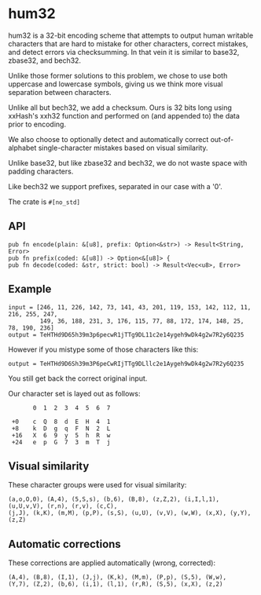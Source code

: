 # hum32

hum32 is a 32-bit encoding scheme that attempts to output human writable characters that
are hard to mistake for other characters, correct mistakes, and detect errors via checksumming.
In that vein it is similar to base32, zbase32, and bech32.

Unlike those former solutions to this problem, we chose to use both uppercase and lowercase
symbols, giving us we think more visual separation between characters.

Unlike all but bech32, we add a checksum. Ours is 32 bits long using xxHash's xxh32 function
and performed on (and appended to) the data prior to encoding.

We also choose to optionally detect and automatically correct out-of-alphabet single-character
mistakes based on visual similarity.

Unlike base32, but like zbase32 and bech32, we do not waste space with padding characters.

Like bech32 we support prefixes, separated in our case with a '0'.

The crate is `#[no_std]`

## API

```
pub fn encode(plain: &[u8], prefix: Option<&str>) -> Result<String, Error>
pub fn prefix(coded: &[u8]) -> Option<&[u8]> {
pub fn decode(coded: &str, strict: bool) -> Result<Vec<u8>, Error>
```

## Example

```
input = [246, 11, 226, 142, 73, 141, 43, 201, 119, 153, 142, 112, 11, 216, 255, 247,
         149, 36, 188, 231, 3, 176, 115, 77, 88, 172, 174, 148, 25, 78, 190, 236]
output = TeHTHd9D65h39m3p6pecwR1jTTg9DL11c2e14ygeh9wDk4g2w7R2y6Q235
```

However if you mistype some of those characters like this:

```
output = TeHTHd9D6Sh39m3P6peCwRIjTTg9DLllc2e1Aygeh9wDk4g2w7R2y6Q235
```

You still get back the correct original input.

Our character set is layed out as follows:

```
       0  1  2  3  4  5  6  7

 +0    c  Q  8  d  E  H  4  1
 +8    k  D  g  q  F  N  2  L
 +16   X  6  9  y  5  h  R  w
 +24   e  p  G  7  3  m  T  j
```

## Visual similarity

These character groups were used for visual similarity:

```
(a,o,O,0), (A,4), (5,S,s), (b,6), (B,8), (z,Z,2), (i,I,l,1), (u,U,v,V), (r,n), (r,v), (c,C),
(j,J), (k,K), (m,M), (p,P), (s,S), (u,U), (v,V), (w,W), (x,X), (y,Y), (z,Z)
```

## Automatic corrections

These corrections are applied automatically (wrong, corrected):

```
(A,4), (B,8), (I,1), (J,j), (K,k), (M,m), (P,p), (S,5), (W,w),
(Y,7), (Z,2), (b,6), (i,1), (l,1), (r,R), (S,5), (x,X), (z,2)
```
